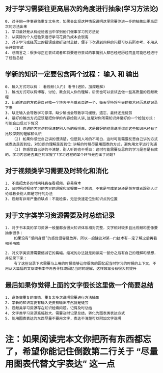 
## 对于学习需要往更高层次的角度进行抽象(学习方法论)

	0. 对于同一件事避免重复太多次，如果会出现这种情况说明这里需要你进一步的抽象出更高层次的方法出来
	1. 学习最好是从有经验者当中学到他们做事学习的方法论
	2. 从实际的个人经验来进行学习花费的成本会很高
	3. 对于学习或经历过的错误或挫折及时总结，便于下次遇到同样的问题可以有所参考，不用从头开始尝试
	4. 总而言之：很多你正在尝试或者即将要进行尝试的事情别人都已经经历过而且可能已经进行了经验总结

## 学新的知识一定要包含两个过程： 输入 和 输出

	0. 输入方式可以有： 看视频(入门) 看书(进阶，加深理解)
	1. 输出方式可以有博客、讨论、教会别人你的理解，后面也可以尝试去做一些高质量的视频教程
	2. 比较建议的方式是自己找一个博客平台或者自建一个，每天坚持将今天的技术经历总结记录下来
	3. 缺乏输入会导致学习停滞，缺少输出会导致学习缓慢、遗忘、最终还是徒劳
	4. 最好的输出方式应该是把你学的内容给别人讲,这是对你所需知识非常好的一个检验方式：可能会出现以下情况
		(1) 你讲的内容讲的很清楚别人听的很明白，这是最好的结果说明你对这些知识已经有了比较深刻的理解和认识
		(2) 如果你感觉自己讲的很清楚，但是别人听的不明白，这时可能需要反思自己讲的方式或表达是否到位，对知识的理解是否到位:讲解的时候尽量用图表的方式，避免用文字进行沟通
		(3) 你感觉自己讲的不清楚，别人听的也不明白：这时可能需要反思你的学习是否是有效的，学习内容是否真正的掌握了?学习过程的某个环节是否出了问题?

## 对于视频类学习需要及时转化和消化
	
	1. 不能把太多的时间耗费在看视频，容易麻木
	2. 及时把对视频学习的内容的理解和掌握做一个总结，不管是写成笔记还是博客或者跟别人讨论或教会别人都是可行的办法
	3. 视频有非常严重的缺点：不能检索，无法快速定位到知识点的位置

## 对于文字类学习资源需要及时总结记录
	
	1. 对于书本类的学习资源一般量都会很大知识体系相对完整，文字相对较多且比视频和图像要抽象很多：
		如果没有“感同身受”的感觉很容易放弃，所以一般建议对某一门技术有一定了解之后再看相关书籍

	2. 对文字类资源需要缩减它的篇幅，缩减的办法就是阅读完一部分之后有自己的理解和感想，并记录下来：
		有了这些记录下次需要马上用的时候能够让你很快的回忆起当时学习的时候的上下文，不用从大篇幅的文章或书本中再去寻找或回忆当时的理解，这样效率会有很大的提升

## 最后如果你觉得上面的文字很长这里做一个简要总结
	
	1. 避免做重复的事情，重复太多次说明需要进行方法抽象
	2. 学新的知识需要有输入更要有输出不然就是徒劳
	3. 视频类学习资源存在知识检索问题，记得及时总结
	4. 文字类学习资源篇幅较大，需要及时记录总结，转化为图表类表达方式
	5. 能用图表表达的东西尽量不要用文字，表达不清楚可以附加文字说明

# 注：如果阅读完本文你把所有东西都忘了，希望你能记住倒数第二行关于 “尽量用图表代替文字表达” 这一点